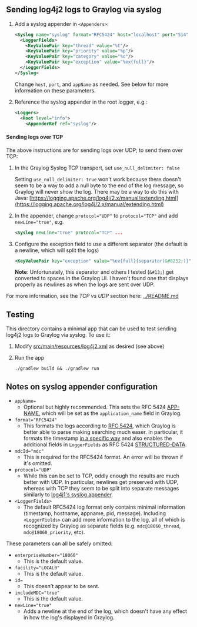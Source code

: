 ## Sending log4j2 logs to Graylog via syslog

1. Add a syslog appender in `<Appenders>`:

   ```xml
   <Syslog name="syslog" format="RFC5424" host="localhost" port="514" protocol="UDP" appName="testlog4j2" mdcId="mdc">
     <LoggerFields>
       <KeyValuePair key="thread" value="%t"/>
       <KeyValuePair key="priority" value="%p"/>
       <KeyValuePair key="category" value="%c"/>
       <KeyValuePair key="exception" value="%ex{full}"/>
     </LoggerFields>
   </Syslog>
   ```

   Change `host`, `port`, and `appName` as needed. See below for more information on these parameters.

1. Reference the syslog appender in the root logger, e.g.:

   ```xml
   <Loggers>
     <Root level="info">
       <AppenderRef ref="syslog"/>
   ```

#### Sending logs over TCP

The above instructions are for sending logs over UDP; to send them over TCP:

1. In the Graylog Syslog TCP transport, set `use_null_delimiter: false`

   Setting `use_null_delimiter: true` won't work because there doesn't seem to be a way to add a null byte to the end of the log message, so Graylog will never show the log. There may be a way to do this with Java: [https://logging.apache.org/log4j/2.x/manual/extending.html](https://logging.apache.org/log4j/2.x/manual/extending.html)

1. In the appender, change `protocol="UDP"` to `protocol="TCP"` and add `newLine="true"`, e.g.

   ```xml
   <Syslog newLine="true" protocol="TCP" ...
   ```

1. Configure the exception field to use a different separator (the default is a newline, which will split the logs)

   ```xml
   <KeyValuePair key="exception" value="%ex{full}{separator(&#8232;)}"/>
   ```

   **Note**: Unfortunately, this separator and others I tested (`&#13;`) get converted to spaces in the Graylog UI. I haven't found one that displays properly as newlines as when the logs are sent over UDP.

For more information, see the _TCP vs UDP_ section here: [../README.md](../README.md)

## Testing

This directory contains a minimal app that can be used to test sending log4j2 logs to Graylog via syslog. To use it:

1. Modify [src/main/resources/log4j2.xml](src/main/resources/log4j2.xml) as desired (see above)

1. Run the app

   ```
   ./gradlew build && ./gradlew run
   ```

## Notes on syslog appender configuration

- `appName=`
  - Optional but highly recommended. This sets the RFC 5424
    [APP-NAME](https://tools.ietf.org/html/rfc5424#section-6.2.5), which will be set as the `application_name` field in
    Graylog.
- `format="RFC5424"`
  - This formats the logs according to [RFC 5424](https://tools.ietf.org/html/rfc5424), which Graylog is better able
    to parse making searching much easer. In particular, it formats the timestamp
    [in a specific way](https://tools.ietf.org/html/rfc5424#section-6.2.3) and also enables the additional fields in
    `LoggerFields` as RFC 5424 [STRUCTURED-DATA](https://tools.ietf.org/html/rfc5424#section-6.3).
- `mdcId="mdc"`
  - This is required for the RFC5424 format. An error will be thrown if it's omitted.
- `protocol="UDP"`
  - While this can be set to TCP, oddly enough the results are much better with UDP. In particular, newlines get
    preserved with UDP, whereas with TCP they seem to be split into separate messages similarly to
    [log4j1's syslog appender](../log4j1/).
- `<LoggerFields>`
  - The default RFC5424 log format only contains minimal information (timestamp, hostname, appname, pid, message).
    Including `<LoggerFields>` can add more information to the log, all of which is recognized by Graylog as separate
    fields (e.g. `mdc@18060_thread`, `mdc@18060_priority`, etc).

These parameters can all be safely omitted:

- `enterpriseNumber="18060"`
  - This is the default value.
- `facility="LOCAL0"`
  - This is the default value.
- `id=`
  - This doesn't appear to be sent.
- `includeMDC="true"`
  - This is the default value.
- `newLine="true"`
  - Adds a newline at the end of the log, which doesn't have any effect in how the log's displayed in Graylog.
